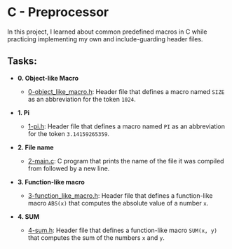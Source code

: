 # C - Preprocessor

In this project, I learned about common predefined macros in C while
practicing implementing my own and include-guarding header files.

## Tasks:

* **0. Object-like Macro**
  * [0-object_like_macro.h](./0-object_like_macro.h): Header file that defines a
  macro named `SIZE` as an abbreviation for the token `1024`.

* **1. Pi**
  * [1-pi.h](./1-pi.h): Header file that defines a macro named `PI` as an abbreviation
  for the token `3.14159265359`.

* **2. File name**
  * [2-main.c](./2-main.c): C program that prints the name of the file it was
  compiled from followed by a new line.

* **3. Function-like macro**
  * [3-function_like_macro.h](./3-function_like_macro.h): Header file that defines a
  function-like macro `ABS(x)` that computes the absolute value of a number `x`.

* **4. SUM**
  * [4-sum.h](./4-sum.h): Header file that defines a function-like macro `SUM(x, y)`
  that computes the sum of the numbers `x` and `y`.
